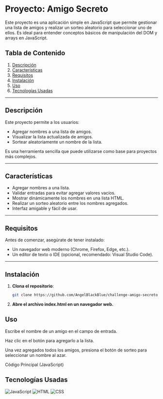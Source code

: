 # Proyecto: Amigo Secreto

Este proyecto es una aplicación simple en JavaScript que permite gestionar una lista de amigos y realizar un sorteo aleatorio para seleccionar uno de ellos. Es ideal para entender conceptos básicos de manipulación del DOM y arrays en JavaScript.

## Tabla de Contenido

1. [Descripción](#descripción)
2. [Características](#características)
3. [Requisitos](#requisitos)
4. [Instalación](#instalación)
5. [Uso](#uso)
6. [Tecnologías Usadas](#tecnologías-usadas)

---

## Descripción

Este proyecto permite a los usuarios:
- Agregar nombres a una lista de amigos.
- Visualizar la lista actualizada de amigos.
- Sortear aleatoriamente un nombre de la lista.

Es una herramienta sencilla que puede utilizarse como base para proyectos más complejos.

---

## Características

- Agregar nombres a una lista.
- Validar entradas para evitar agregar valores vacíos.
- Mostrar dinámicamente los nombres en una lista HTML.
- Realizar un sorteo aleatorio entre los nombres agregados.
- Interfaz amigable y fácil de usar.

---

## Requisitos

Antes de comenzar, asegúrate de tener instalado:

- Un navegador web moderno (Chrome, Firefox, Edge, etc.).
- Un editor de texto o IDE (opcional, recomendado: Visual Studio Code).

---

## Instalación

1. **Clona el repositorio**:
   ```bash
   git clone https://github.com/AngelBlackBlue/challenge-amigo-secreto_esp-main 
   ```

2. **Abre el archivo index.html en un navegador web.**

## Uso

Escribe el nombre de un amigo en el campo de entrada.

Haz clic en el botón para agregarlo a la lista.

Una vez agregados todos los amigos, presiona el botón de sorteo para seleccionar un nombre al azar.

Código Principal (JavaScript)

## Tecnologías Usadas

![JavaScript](https://img.shields.io/badge/-JavaScript-F7DF1E?logo=javascript&logoColor=black&style=for-the-badge)
![HTML](https://img.shields.io/badge/-HTML5-E34F26?logo=html5&logoColor=white&style=for-the-badge)
![CSS](https://img.shields.io/badge/-CSS3-1572B6?logo=css3&logoColor=white&style=for-the-badge)